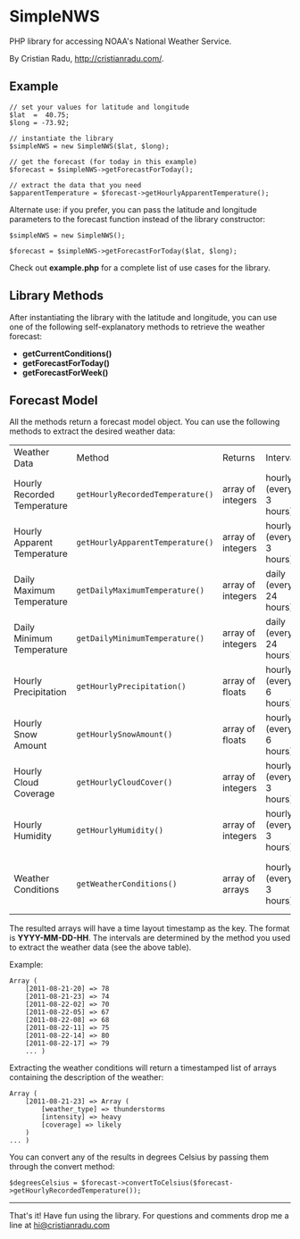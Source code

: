 
SimpleNWS
=========

PHP library for accessing NOAA's National Weather Service.

By Cristian Radu, <http://cristianradu.com/>.

Example
-------

    // set your values for latitude and longitude
    $lat  =  40.75;
    $long = -73.92;
    
    // instantiate the library
    $simpleNWS = new SimpleNWS($lat, $long);
    
    // get the forecast (for today in this example)
    $forecast = $simpleNWS->getForecastForToday();
    
    // extract the data that you need
    $apparentTemperature = $forecast->getHourlyApparentTemperature();

Alternate use: if you prefer, you can pass the latitude and longitude parameters to the forecast function instead of the library constructor:

    $simpleNWS = new SimpleNWS();
    
    $forecast = $simpleNWS->getForecastForToday($lat, $long);

Check out **example.php** for a complete list of use cases for the library.

Library Methods
---------------

After instantiating the library with the latitude and longitude, you can use one of the following self-explanatory methods to retrieve the weather forecast:

- **getCurrentConditions()**
- **getForecastForToday()**
- **getForecastForWeek()**

Forecast Model
--------------

All the methods return a forecast model object. You can use the following methods to extract the desired weather data:

<table>
    <tr>
        <td>Weather Data</td>
        <td>Method</td>
        <td>Returns</td>
        <td>Interval</td>
        <td>Units</td>
    </tr>
    <tr>
        <td>Hourly Recorded Temperature</td>
        <td><code>getHourlyRecordedTemperature()</code></td>
        <td>array of integers</td>
        <td>hourly (every 3 hours)</td>
        <td>degrees F</td>
    </tr>
    <tr>
        <td>Hourly Apparent Temperature</td>
        <td><code>getHourlyApparentTemperature()</code></td>
        <td>array of integers</td>
        <td>hourly (every 3 hours)</td>
        <td>degrees F</td>
    </tr>
    <tr>
        <td>Daily Maximum Temperature</td>
        <td><code>getDailyMaximumTemperature()</code></td>
        <td>array of integers</td>
        <td>daily (every 24 hours)</td>
        <td>degrees F</td>
    </tr>
    <tr>
        <td>Daily Minimum Temperature</td>
        <td><code>getDailyMinimumTemperature()</code></td>
        <td>array of integers</td>
        <td>daily (every 24 hours)</td>
        <td>degrees F</td>
    </tr>
    <tr>
        <td>Hourly Precipitation</td>
        <td><code>getHourlyPrecipitation()</code></td>
        <td>array of floats</td>
        <td>hourly (every 6 hours)</td>
        <td>inches</td>
    </tr>
    <tr>
        <td>Hourly Snow Amount</td>
        <td><code>getHourlySnowAmount()</code></td>
        <td>array of floats</td>
        <td>hourly (every 6 hours)</td>
        <td>inches</td>
    </tr>
    <tr>
        <td>Hourly Cloud Coverage</td>
        <td><code>getHourlyCloudCover()</code></td>
        <td>array of integers</td>
        <td>hourly (every 3 hours)</td>
        <td>percent</td>
    </tr>
    <tr>
        <td>Hourly Humidity</td>
        <td><code>getHourlyHumidity()</code></td>
        <td>array of integers</td>
        <td>hourly (every 3 hours)</td>
        <td>percent</td>
    </tr>
    <tr>
        <td>Weather Conditions</td>
        <td><code>getWeatherConditions()</code></td>
        <td>array of arrays</td>
        <td>hourly (every 3 hours)</td>
        <td>description of weather type, intensity, coverage</td>
    </tr>
</table>

The resulted arrays will have a time layout timestamp as the key. The format is **YYYY-MM-DD-HH**. The intervals are determined by the method you used to extract the weather data (see the above table).

Example:

    Array (
        [2011-08-21-20] => 78
        [2011-08-21-23] => 74
        [2011-08-22-02] => 70
        [2011-08-22-05] => 67
        [2011-08-22-08] => 68
        [2011-08-22-11] => 75
        [2011-08-22-14] => 80
        [2011-08-22-17] => 79
        ... )

Extracting the weather conditions will return a timestamped list of arrays containing the description of the weather:

    Array (
        [2011-08-21-23] => Array (
            [weather_type] => thunderstorms
            [intensity] => heavy
            [coverage] => likely
        )
    ... )

You can convert any of the results in degrees Celsius by passing them through the convert method:

    $degreesCelsius = $forecast->convertToCelsius($forecast->getHourlyRecordedTemperature());

--------------------------------------------------------------------------------

That's it! Have fun using the library. For questions and comments drop me a line at <hi@cristianradu.com>
